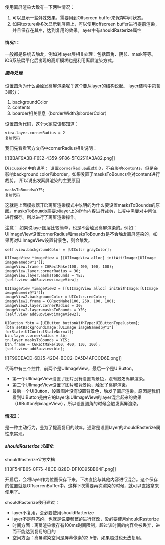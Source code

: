 使用离屏渲染大致有一下两种情况：

1. 可以显示一些特殊效果，需要用到Offscreen buffer来保存中间状态。
2. 如果texture会多次显示到屏幕上，可以使用offscreen buffer进行提前渲染，并且保存在其中，达到复用的效果。layer中有shouldRasterize属性

#### 情况1：

一般都是系统去触发，例如对layer层相关处理：包括圆角、阴影、mask等等。iOS系统扁平化后出现的高斯模糊也是利用离屏渲染方式。

##### 圆角处理

设置圆角为什么会触发离屏渲染呢？这个要从layer的结构说起。 layer结构中包含3部分：

1. backgroundColor
2. contents
3. boarder相关信息（borderWidth和borderColor）

设置圆角代码，这个大家应该都知道：

```
view.layer.cornerRadius = 2
复制代码
```

我们先看看官方文档中cornerRadius相关说明：

![[BBAF9A3B-F6E2-4359-9F86-5FC2511A3A82.png]]


Discussion中的说明： 设置cornerRadius超过0.0，不会影响contents，但是会影响background color和border。如果设置了masksToBounds会对content进行裁剪。 所以说出发离屏渲染的主要原因：

```
masksToBounds=YES;
复制代码
```

这就是上面模拟器开启离屏渲染模式中说明的为什么要设置masksToBounds的原因。masksToBounds需要对layer上的所有内容进行裁剪，过程中需要对中间值进行保存。所以进行了离屏渲染操作。

注意： 如果说layer图层比较简单，也是不会触发离屏渲染的。例如：UIImageView设置cornerRadius和masksToBounds是不会触发离屏渲染的，如果再对UIImageView设置背景色，则会触发。

```
self.view.backgroundColor = [UIColor grayColor]; 

UIImageView *imageView = [[UIImageView alloc] initWithImage:[UIImage imageNamed:@"1"]]; 
imageView.frame = CGRectMake(100, 100, 100, 100); 
imageView.layer.cornerRadius = 30; 
imageView.layer.masksToBounds = YES; 
[self.view addSubview:imageView]; 

UIImageView *imageView2 = [[UIImageView alloc] initWithImage:[UIImage imageNamed:@"1"]]; 
imageView2.backgroundColor = UIColor.redColor; 
imageView2.frame = CGRectMake(100, 250, 100, 100); 
imageView2.layer.cornerRadius = 30; 
imageView2.layer.masksToBounds = YES; 
[self.view addSubview:imageView2]; 

UIButton *btn = [UIButton buttonWithType:UIButtonTypeCustom]; 
[btn setBackgroundImage:[UIImage imageNamed:@"1"] forState:UIControlStateNormal]; 
btn.layer.cornerRadius = 30; 
tn.layer.masksToBounds = YES; 
btn.frame = CGRectMake(100, 400, 100, 100); 
[self.view addSubview:btn];

```

![[F99DEACD-6D25-42D4-BCC2-CA5D4AFCCD6E.png]]

代码中有三个控件，前两个是UIImageView，最后一个是UIButton。

* 第一个UIImageView设置了图片没有设置背景色，没有触发离屏渲染。
* 第二个UIImageView设置了图片和背景色，触发了离屏渲染。
* 最后一个UIButton，设置图片没有设置背景色，触发了离屏渲染。原因是我们看到UIButton是由它的layer和UIImageView的layer混合起来的效果（UIButton有imageView），所以设置圆角的时候会触发离屏渲染。

#### 情况2：

是一种主动行为，是为了提高复用的效率。通常是设置layer的shouldRasterize属性来实现。

##### shouldRasterize 光栅化

shouldRasterize官方文档

![[3F54FB65-0F76-48CE-B28D-DF10D95BB64F.png]]

开启后，会将layer作为位图保存下来，下次直接与其他内容进行混合。这个保存的位置就是OffscreenBuffer中。这样下次需要再次渲染的时候，就可以直接拿来使用了。

shouldRasterize使用建议：

* layer不复用，没必要使用shouldRasterize
* layer不是静态的，也就是说要频繁的进行修改，没必要使用shouldRasterize
* 时间方面：离屏渲染缓存有100ms时间限制，超过该时间的内容会被丢弃，进而不能达到复用的目的
* 空间方面：离屏渲染空间是屏幕像素的2.5倍，如果超过也无法复用。
